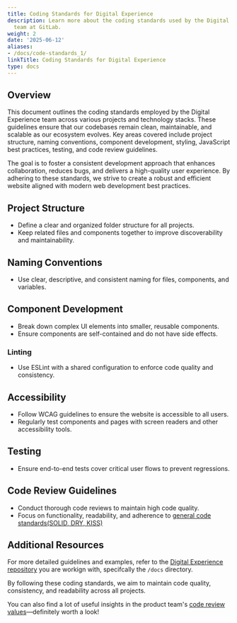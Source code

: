 ```yaml
---
title: Coding Standards for Digital Experience
description: Learn more about the coding standards used by the Digital Experience
  team at GitLab.
weight: 2
date: '2025-06-12'
aliases:
- /docs/code-standards_1/
linkTitle: Coding Standards for Digital Experience
type: docs
---
```


## Overview

This document outlines the coding standards employed by the Digital Experience team across various projects and technology stacks. These guidelines ensure that our codebases remain clean, maintainable, and scalable as our ecosystem evolves. Key areas covered include project structure, naming conventions, component development, styling, JavaScript best practices, testing, and code review guidelines.

The goal is to foster a consistent development approach that enhances collaboration, reduces bugs, and delivers a high-quality user experience. By adhering to these standards, we strive to create a robust and efficient website aligned with modern web development best practices.

## Project Structure

* Define a clear and organized folder structure for all projects.  
* Keep related files and components together to improve discoverability and maintainability.

## Naming Conventions

* Use clear, descriptive, and consistent naming for files, components, and variables.

## Component Development

* Break down complex UI elements into smaller, reusable components.
* Ensure components are self-contained and do not have side effects.

### Linting

* Use ESLint with a shared configuration to enforce code quality and consistency.

## Accessibility

* Follow WCAG guidelines to ensure the website is accessible to all users.  
* Regularly test components and pages with screen readers and other accessibility tools.

## Testing

* Ensure end-to-end tests cover critical user flows to prevent regressions.

## Code Review Guidelines

* Conduct thorough code reviews to maintain high code quality.
* Focus on functionality, readability, and adherence to [general code standards(SOLID, DRY, KISS)](https://scalastic.io/en/solid-dry-kiss/)

## Additional Resources

For more detailed guidelines and examples, refer to the [Digital Experience repository](https://gitlab.com/gitlab-com/marketing/digital-experience/) you are workign with, specifcally the `/docs` directory.

By following these coding standards, we aim to maintain code quality, consistency, and readability across all projects.

 You can also find a lot of useful insights in the product team's [code review values](/handbook/engineering/workflow/reviewer-values/)—definitely worth a look!
